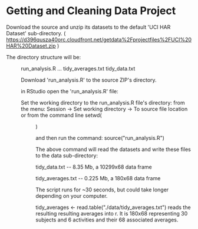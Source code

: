 Getting and Cleaning Data Project
==========================================


Download the source and unzip its datasets to the default 'UCI HAR Dataset' sub-directory.
( https://d396qusza40orc.cloudfront.net/getdata%2Fprojectfiles%2FUCI%20HAR%20Dataset.zip )

The directory structure will be:
                                                        <dir>
                                                                run_analysis.R
                                                                <UCI HAR Dataset>
                                                                        ...
                                                                <data>
                                                                        tidy_averages.txt
                                                                        tidy_data.txt
                                                           

Download 'run_analysis.R' to the source ZIP's directory.

in RStudio open the 'run_analysis.R' file: 

Set the working directory to the run_analysis.R file's directory:
from the menu: Session -> Set working directory -> To source file location
or from the command line setwd(<dir>)

and then run the command: source("run_analysis.R")

The above command will read the datasets and write these files to the data sub-directory:

tidy_data.txt -- 8.35 Mb, a 10299x68 data frame

tidy_averages.txt -- 0.225 Mb, a 180x68 data frame

The script runs for ~30 seconds, but could take longer depending on your computer.

tidy_averages <- read.table("./data/tidy_averages.txt") reads the resulting resulting averages into r. It is 180x68 representing 30 subjects and 6 activities and their 68 associated averages.
